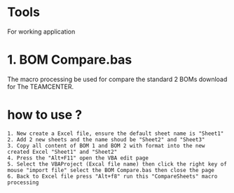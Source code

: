 # Tools
For working application
# 1. BOM Compare.bas
  The macro processing be used for compare the standard 2 BOMs download for The TEAMCENTER.
  # how to use ?
    1. New create a Excel file, ensure the default sheet name is "Sheet1"
    2. Add 2 new sheets and the name shoud be "Sheet2" and "Sheet3"
    3. Copy all content of BOM 1 and BOM 2 with format into the new created Excel "Sheet1" and "Sheet2"
    4. Press the "Alt+F11" open the VBA edit page
    5. Select the VBAProject (Excal file name) then click the right key of mouse "import file" select the BOM Compare.bas then close the page
    6. Back to Excel file press "Alt+f8" run this "CompareSheets" macro processing
